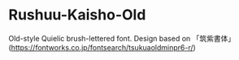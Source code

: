 # Rushuu-Kaisho-Old
Old-style Quielic brush-lettered font. Design based on 「筑紫書体」 (https://fontworks.co.jp/fontsearch/tsukuaoldminpr6-r/)
